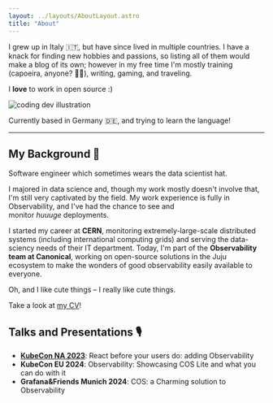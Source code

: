 ```yaml
---
layout: ../layouts/AboutLayout.astro
title: "About"
---
```

I grew up in Italy 🇮🇹, but have since lived in multiple countries. I have a knack for finding new hobbies and passions, so listing all of them would make a blog of its own; however in my free time I'm mostly training (capoeira, anyone? 🤸🏻), writing, gaming, and traveling.

I **love** to work in open source :)

<div>
  <img src="/assets/dev.svg" class="sm:w-1/2 mx-auto" alt="coding dev illustration">
</div>

Currently based in Germany 🇩🇪, and trying to learn the language!

---

## My Background 🌲

Software engineer which sometimes wears the data scientist hat.

I majored in data science and, though my work mostly doesn't involve that, I'm still very captivated by the field. My work experience is fully in Observability, and I've had the chance to see and monitor *huuuge* deployments.

I started my career at **CERN**, monitoring extremely-large-scale distributed systems (including international computing grids) and serving the data-sciency needs of their IT department. Today, I'm part of the **Observability team at Canonical**, working on open-source solutions in the Juju ecosystem to make the wonders of good observability easily available to everyone. 

Oh, and I like cute things – I really like cute things.

Take a look at [my CV](/cv)!

## Talks and Presentations 🎙️

* [**KubeCon NA 2023**](https://www.youtube.com/watch?v=PCugXFD82Mg&list=PLwFSk464RMxmdkj92EtrMXhG0caGtQxc8&index=9): React before your users do: adding Observability
* **KubeCon EU 2024**: Observability: Showcasing COS Lite and what you can do with it
* **Grafana&Friends Munich 2024**: COS: a Charming solution to Observability